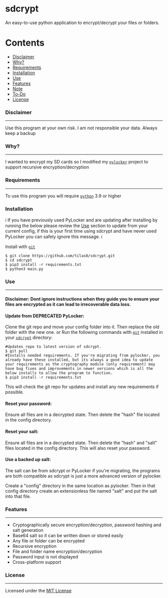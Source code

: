 # sdcrypt

An easy-to-use python application to encrypt/decrypt your files or folders.

Contents
========

 * [Disclaimer](#disclaimer)
 * [Why?](#why)
 * [Requirements](#requirements)
 * [Installation](#installation)
 * [Use](#use)
 * [Features](#features)
 * [Note](#note)
 * [To-Do](#to-do)
 * [License](#license)

### Disclaimer

---

Use this program at your own risk. I am not responsible your data. Always keep a backup

### Why?

---

I wanted to encrypt my SD cards so I modified my [`pylocker`](https://www.github.com/tilas01/pylocker) project to support recursive encryption/decryption

### Requirements

---

To use this program you will require [`python`](https://www.python.org/) 3.9 or higher

### Installation

ℹ️ If you have previously used PyLocker and are updating after installing by running the below please review the [Use](#use) section to update from your current config, if this is your first time using sdcrypt and have never used PyLocker you can safely ignore this message. ℹ️

Install with [`git`](https://git-scm.com/)

```
$ git clone https://github.com/tilas0/sdcrypt.git
$ cd sdcrypt
$ pip3 install -r requirements.txt
$ python3 main.py
```

### Use

---

#### Disclaimer: Dont ignore instructions when they guide you to ensure your files are encrypted as it can lead to irrecoverable data loss.

#### Update from DEPRECATED PyLocker:

Clone the git repo and move your config folder into it. Then replace the old folder with the new one.
or
Run the following commands with [`git`](https://git-scm.com/) installed in your [`sdcrypt`](https://www.github.com/tilas01/sdcrypt) directory:

```
#Updates repo to latest version of sdcrypt.
$ git pull
#Installs needed requirements. If you're migrating from pylocker, you already have these installed, but its always a good idea to update your requirements as the cryptography module (only requirement) may have bug fixes and improvements in newer versions which is all the below installs to allow the program to function.
$ pip3 install -r requirements.txt
```

This will check the git repo for updates and install any new requirements if possible.

#### Reset your password:

Ensure all files are in a decrypted state. Then delete the "hash" file located in the config directory.

#### Reset your salt:

Ensure all files are in a decrypted state. Then delete the "hash" and "salt" files located in the config directory. This will also reset your password.

#### Use a backed up salt:

The salt can be from sdcrypt or PyLocker if you're migrating, the programs are both compatible as sdcrypt is just a more advanced version of pylocker.

Create a "config" directory in the same location as pylocker. Then in that config directory create an extensionless file named "salt" and put the salt into that file.

### Features

---

- Cryptographically secure encryption/decryption, password hashing and salt generation
- Base64 salt so it can be written down or stored easily
- Any file or folder can be encrypted
- Recursive encryption
- File and folder name encryption/decryption
- Password input is not displayed
- Cross-platform support

### License

---

Licensed under the [MIT License](LICENSE)
